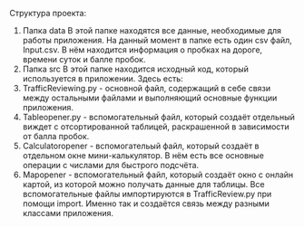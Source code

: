 Структура проекта:
1) Папка data
В этой папке находятся все данные, необходимые для работы приложения. На данный момент в папке есть один csv файл, Input.csv. В нём находится информация о пробках на дороге, времени суток и балле пробок.
2) Папка src
В этой папке находится исходный код, который используется в приложении. Здесь есть:
  1) TrafficReviewing.py - основной файл, содержащий в себе связи между остальными файлами и выполняющий основные функции приложения.
  2) Tableopener.py - вспомогательный файл, который создаёт отдельный виждет с отсортированной таблицей, раскрашенной в зависимости от балла пробок.
  3) Calculatoropener - вспомогательый файл, который создаёт в отдельном окне мини-калькулятор. В нём есть все основные операции с числами для быстрого подсчёта.
  4) Mapopener - вспомогательный файл, который создаёт окно с онлайн картой, из которой можно получать данные для таблицы.
Все вспомогательные файлы импортируются в TrafficReview.py при помощи import. Именно так и создаётся связь между разными классами приложения.
